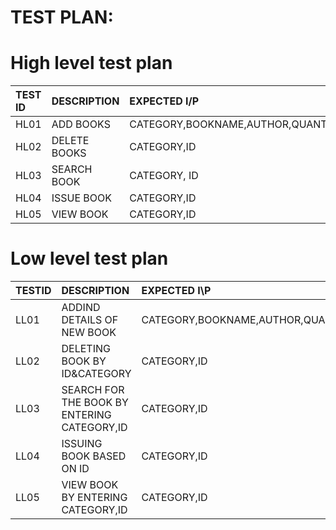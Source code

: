 
# **TEST PLAN**:

# High level test plan

|TEST ID| DESCRIPTION| EXPECTED I/P|
| :-----|:-----------|:------------|
|HL01|ADD BOOKS|CATEGORY,BOOKNAME,AUTHOR,QUANTITY,PRICE,RACKNO|
|HL02|DELETE BOOKS|CATEGORY,ID|
|HL03|SEARCH BOOK|CATEGORY, ID|
|HL04|ISSUE BOOK|CATEGORY,ID|
|HL05|VIEW BOOK|CATEGORY,ID|


# Low level test plan

|TESTID| DESCRIPTION| EXPECTED I\P|
|:-----|:-----------|:------------|
|LL01|ADDIND DETAILS OF NEW BOOK|CATEGORY,BOOKNAME,AUTHOR,QUANTITY,PRICE,RACKNO|
|LL02|DELETING BOOK BY ID&CATEGORY|CATEGORY,ID|
|LL03|SEARCH FOR THE BOOK BY ENTERING CATEGORY,ID|CATEGORY,ID|
|LL04|ISSUING BOOK BASED ON ID|CATEGORY,ID|
|LL05|VIEW BOOK BY ENTERING CATEGORY,ID|CATEGORY,ID|


